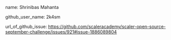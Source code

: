 

name: Shrinibas Mahanta

github_user_name: 2k4sm

url_of_github_issue: https://github.com/scaleracademy/scaler-open-source-september-challenge/issues/921#issue-1886089804